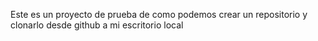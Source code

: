 Este es un proyecto de prueba de como podemos crear un repositorio y clonarlo desde github a mi escritorio local